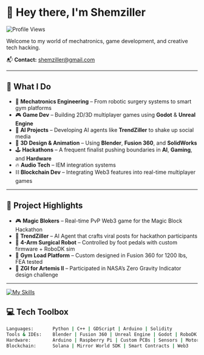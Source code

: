 # 👋 Hey there, I'm Shemziller

![Profile Views](https://komarev.com/ghpvc/?username=shemziller&label=Profile%20Views&color=blue&style=flat)

Welcome to my world of mechatronics, game development, and creative tech hacking.

📬 **Contact:** [shemziller@gmail.com](mailto:shemziller@gmail.com)

---

## 🔧 What I Do
- 🤖 **Mechatronics Engineering** – From robotic surgery systems to smart gym platforms  
- 🎮 **Game Dev** – Building 2D/3D multiplayer games using **Godot** & **Unreal Engine**  
- 🧠 **AI Projects** – Developing AI agents like **TrendZiller** to shake up social media  
- 🎨 **3D Design & Animation** – Using **Blender**, **Fusion 360**, and **SolidWorks**  
- 🕹️ **Hackathons** – A frequent finalist pushing boundaries in **AI**, **Gaming**, and **Hardware**  
- 🔥 **Audio Tech** – IEM integration systems  
- ⛓️ **Blockchain Dev** – Integrating Web3 features into real-time multiplayer games  

---

## 🚀 Project Highlights
- 🎮 **Magic Blokers** – Real-time PvP Web3 game for the Magic Block Hackathon  
- 🧠 **TrendZiller** – AI Agent that crafts viral posts for hackathon participants  
- 🔬 **4-Arm Surgical Robot** – Controlled by foot pedals with custom firmware + RoboDK sim  
- 🔩 **Gym Load Platform** – Custom designed in Fusion 360 for 1200 lbs, FEA tested  
- 🎨 **ZGI for Artemis II** – Participated in NASA’s Zero Gravity Indicator design challenge  

---

[![My Skills](https://skillicons.dev/icons?i=js,ts,html,css,wasm,py,cpp,cs,arduino,react,nodejs,blender,threejs,solidity,unity,unreal,firebase,vite,vscode,bash,linux,git,github)](https://skillicons.dev)

## 💻 Tech Toolbox
```bash
Languages:       Python | C++ | GDScript | Arduino | Solidity
Tools & IDEs:    Blender | Fusion 360 | Unreal Engine | Godot | RoboDK | VS Code
Hardware:        Arduino | Raspberry Pi | Custom PCBs | Sensors | Motors
Blockchain:      Solana | Mirror World SDK | Smart Contracts | Web3
```
